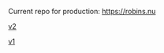 Current repo for production: https://robins.nu

[v2](https://github.com/sn00k/robinsdotnu-v2)

[v1](https://github.com/sn00k/robinsdotnu-v1)
